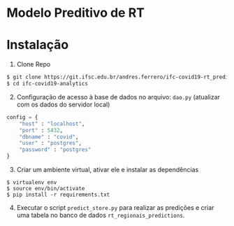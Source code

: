 # Modelo Preditivo de RT   

# Instalação

1. Clone Repo

```bash
$ git clone https://git.ifsc.edu.br/andres.ferrero/ifc-covid19-rt_predictor.git
$ cd ifc-covid19-analytics
```

2. Configuração de acesso à base de dados no arquivo: `dao.py` (atualizar com os dados do servidor local)
   
```python
config = {
    "host" : "localhost",
    "port" : 5432,
    "dbname" : "covid",
    "user" : "postgres",
    "password" : "postgres"
}
```

3. Criar um ambiente virtual, ativar ele e instalar as dependências

```
$ virtualenv env
$ source env/bin/activate
$ pip install -r requirements.txt
```

4. Executar o script `predict_store.py` para realizar as predições e criar uma tabela no banco de dados `rt_regionais_predictions`.